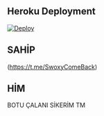 ## Heroku Deployment
[![Deploy](https://www.herokucdn.com/deploy/button.svg)](https://heroku.com/deploy?template=https://github.com/SwoxyComeBack/CraftyTagger)


## SAHİP 
(https://t.me/SwoxyComeBack)

## HİM
BOTU ÇALANI SİKERİM TM


